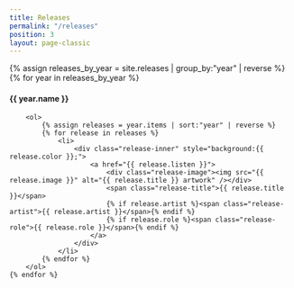 ```yaml
---
title: Releases
permalink: "/releases"
position: 3
layout: page-classic
---
```


<section id="releases-page">
	{% assign releases_by_year = site.releases | group_by:"year" | reverse %}
	{% for year in releases_by_year %}
		<h4>{{ year.name }}</h4>

		<ol>
			{% assign releases = year.items | sort:"year" | reverse %}
			{% for release in releases %}
				<li>
					<div class="release-inner" style="background:{{ release.color }};">
						<a href="{{ release.listen }}">
							<div class="release-image"><img src="{{ release.image }}" alt="{{ release.title }} artwork" /></div>
							<span class="release-title">{{ release.title }}</span>
							{% if release.artist %}<span class="release-artist">{{ release.artist }}</span>{% endif %}
							{% if release.role %}<span class="release-role">{{ release.role }}</span>{% endif %}
						</a>
					</div>
				</li>
			{% endfor %}
		</ol>
	{% endfor %}
</section>
